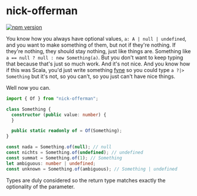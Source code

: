 # nick-offerman

[![npm version](https://badge.fury.io/js/nick-offerman.svg)](https://badge.fury.io/js/nick-offerman)

You know how you always have optional values, `a: A | null |
undefined`, and you want to make something of them, but not if they're
nothing. If they're nothing, they should stay nothing, just like
things are. Something like `a == null ? null : new Something(a)`.
But you don't want to keep typing that because that's just so much
work. And it's not nice. And you know how if this was Scala, you'd
just write something [fyne](https://github.com/learningobjectsinc/scaloi)
so you could type `a ?|> Something` but it's not, so you can't, so you
just can't have nice things.

Well now you can.

```typescript
import { Of } from "nick-offerman";

class Something {
  constructor (public value: number) {
  }

  public static readonly of = Of(Something);
}

const nada = Something.of(null); // null
const nichts = Something.of(undefined); // undefined
const summat = Something.of(1); // Something
let ambiguous: number | undefined;
const unknown = Something.of(ambiguous); // Something | undefined
```

Types are duly considered so the return type matches exactly
the optionality  of the parameter.
